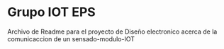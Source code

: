 # Grupo IOT EPS
 Archivo de Readme para el proyecto de Diseño electronico acerca de la comunicaccion de un sensado-modulo-IOT 
